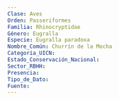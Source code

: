 ```yaml
---
Clase: Aves
Orden: Passeriformes
Familia: Rhinocryptidae
Género: Eugralla
Especie: Eugralla paradoxa
Nombre_Común: Churrín de la Mocha
Categoría_UICN: 
Estado_Conservación_Nacional: 
Sector_RBHH: 
Presencia: 
Tipo_de_Dato: 
Fuente: 
---
```

